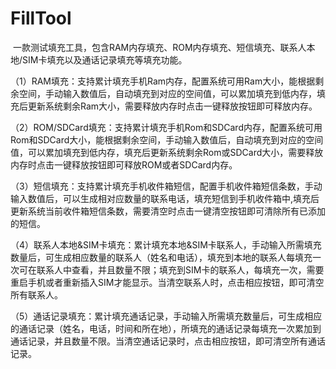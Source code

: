# FillTool 
  一款测试填充工具，包含RAM内存填充、ROM内存填充、短信填充、联系人本地/SIM卡填充以及通话记录填充等填充功能。
  
  （1）RAM填充：支持累计填充手机Ram内存，配置系统可用Ram大小，能根据剩余空间，手动输入数值后，自动填充到对应的空间值，可以累加填充到低内存，填充后更新系统剩余Ram大小，需要释放内存时点击一键释放按钮即可释放内存。
	
  （2）ROM/SDCard填充：支持累计填充手机Rom和SDCard内存，配置系统可用Rom和SDCard大小，能根据剩余空间，手动输入数值后，自动填充到对应的空间值，可以累加填充到低内存，填充后更新系统剩余Rom或SDCard大小，需要释放内存时点击一键释放按钮即可释放ROM或者SDCard内存。
	
  （3）短信填充：支持累计填充手机收件箱短信，配置手机收件箱短信条数，手动输入数值后，可以生成相对应数量的联系电话，填充短信到手机收件箱中,填充后更新系统当前收件箱短信条数，需要清空时点击一键清空按钮即可清除所有已添加的短信。

  （4）联系人本地&SIM卡填充：累计填充本地&SIM卡联系人，手动输入所需填充数量后，可生成相应数量的联系人（姓名和电话），填充到本地的联系人每填充一次可在联系人中查看，并且数量不限；填充到SIM卡的联系人，每填充一次，需要重启手机或者重新插入SIM才能显示。当清空联系人时，点击相应按钮，即可清空所有联系人。
	
  （5）通话记录填充：累计填充通话记录，手动输入所需填充数量后，可生成相应的通话记录（姓名，电话，时间和所在地），所填充的通话记录每填充一次累加到通话记录，并且数量不限。当清空通话记录时，点击相应按钮，即可清空所有通话记录。
